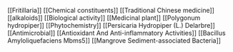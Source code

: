 [[Fritillaria]]
[[Chemical constituents]]
[[Traditional Chinese medicine]]
[[alkaloids]]
[[Biological activity]]
[[Medicinal plant]]
[[Polygonum hydropiper]]
[[Phytochemistry]]
[[Persicaria Hydropiper (L.) Delarbre]]
[[Antimicrobial]]
[[Antioxidant And Anti-inflammatory Activities]]
[[Bacillus Amyloliquefaciens Mbms5]]
[[Mangrove Sediment-associated Bacteria]]
